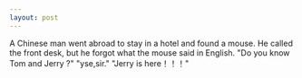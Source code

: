 ```yaml
---
layout: post
---
```

A Chinese man went abroad to stay in a hotel and found a mouse. He called the front desk, but he forgot what the mouse said in English.
"Do you know Tom and Jerry ?"
"yse,sir."
"Jerry is here！！！"
